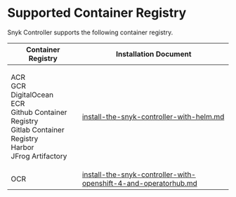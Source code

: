 # Supported Container Registry

Snyk Controller supports the following container registry.

| Container Registry                                                                                                                 | Installation Document                                                                                                                        |
| ---------------------------------------------------------------------------------------------------------------------------------- | -------------------------------------------------------------------------------------------------------------------------------------------- |
| <p>ACR <br>GCR<br>DigitalOcean<br>ECR<br>Github Container Registry<br>Gitlab Container Registry<br>Harbor<br>JFrog Artifactory</p> | [install-the-snyk-controller-with-helm.md](install-the-snyk-controller-with-helm.md "mention")                                               |
| OCR                                                                                                                                | [install-the-snyk-controller-with-openshift-4-and-operatorhub.md](install-the-snyk-controller-with-openshift-4-and-operatorhub.md "mention") |


